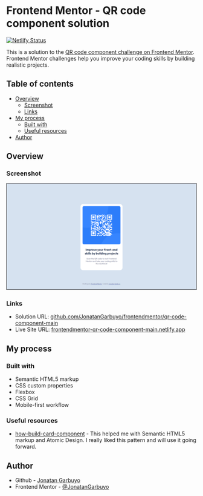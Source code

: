 # Frontend Mentor - QR code component solution

[![Netlify Status](https://api.netlify.com/api/v1/badges/4f44510b-b489-493b-94a3-4021ad0ec560/deploy-status)](https://app.netlify.com/sites/frontendmentor-qr-code-component-main/deploys)

This is a solution to the [QR code component challenge on Frontend Mentor](https://www.frontendmentor.io/challenges/qr-code-component-iux_sIO_H). Frontend Mentor challenges help you improve your coding skills by building realistic projects.

## Table of contents

- [Overview](#overview)
  - [Screenshot](#screenshot)
  - [Links](#links)
- [My process](#my-process)
  - [Built with](#built-with)
  - [Useful resources](#useful-resources)
- [Author](#author)

## Overview

### Screenshot

![preview for the QR code component coding challenge](./screenshot.png)

### Links

- Solution URL: [github.com/JonatanGarbuyo/frontendmentor/qr-code-component-main](https://github.com/JonatanGarbuyo/frontendmentor/tree/main/qr-code-component-main)
- Live Site URL: [frontendmentor-qr-code-component-main.netlify.app](https://frontendmentor-qr-code-component-main.netlify.app/)

## My process

### Built with

- Semantic HTML5 markup
- CSS custom properties
- Flexbox
- CSS Grid
- Mobile-first workflow

### Useful resources

- [how-build-card-component](https://www.mediacurrent.com/blog/how-build-card-component) - This helped me with Semantic HTML5 markup and Atomic Design. I really liked this pattern and will use it going forward.

## Author

- Github - [Jonatan Garbuyo](https://github.com/JonatanGarbuyo)
- Frontend Mentor - [@JonatanGarbuyo](https://www.frontendmentor.io/profile/JonatanGarbuyo)
